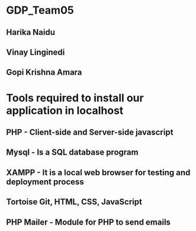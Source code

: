 # GDP_Team05

## Harika Naidu
## Vinay Linginedi
## Gopi Krishna Amara


# Tools required to install our application in localhost
## PHP - Client-side and Server-side javascript
## Mysql - Is a SQL database program
## XAMPP - It is a local web browser for testing and deployment process
## Tortoise Git, HTML, CSS, JavaScript
## PHP Mailer - Module for PHP to send emails
